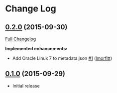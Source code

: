 # Change Log

## [0.2.0](https://forge.puppetlabs.com/raphink/freeradius/0.2.0) (2015-09-30)
[Full Changelog](https://github.com/raphink/puppet-freeradius/compare/0.1.0...0.2.0)

**Implemented enhancements:**

- Add Oracle Linux 7 to metadata.json [\#1](https://github.com/raphink/puppet-freeradius/pull/1) ([lmorfitt](https://github.com/lmorfitt))

## [0.1.0](https://forge.puppetlabs.com/raphink/freeradius/0.1.0) (2015-09-29)

- Initial release

